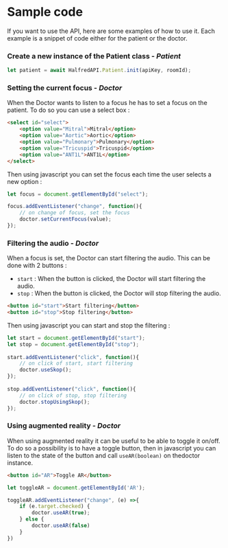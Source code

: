 # Sample code

If you want to use the API, here are some examples of how to use it. Each example is a snippet of code either for the patient or the doctor.

### Create a new instance of the Patient class - *Patient*

```js
let patient = await HalfredAPI.Patient.init(apiKey, roomId);
```

### Setting the current focus - *Doctor*

When the Doctor wants to listen to a focus he has to set a focus on the patient. To do so you can use a select box : 

```html
<select id="select">
    <option value="Mitral">Mitral</option>
    <option value="Aortic">Aortic</option>
    <option value="Pulmonary">Pulmonary</option>
    <option value="Tricuspid">Tricuspid</option>
    <option value="ANT1L">ANT1L</option>
</select>
```

Then using javascript you can set the focus each time the user selects a new option :

```javascript
let focus = document.getElementById("select");

focus.addEventListener("change", function(){
    // on change of focus, set the focus
    doctor.setCurrentFocus(value);
});
```

### Filtering the audio - *Doctor*

When a focus is set, the Doctor can start filtering the audio. This can be done with 2 buttons : 

- `start` : When the button is clicked, the Doctor will start filtering the audio.
- `stop` : When the button is clicked, the Doctor will stop filtering the audio.

```html
<button id="start">Start filtering</button>
<button id="stop">Stop filtering</button>
```

Then using javascript you can start and stop the filtering :

```javascript
let start = document.getElementById("start");
let stop = document.getElementById("stop");
    
start.addEventListener("click", function(){
    // on click of start, start filtering
    doctor.useSkop();
});
    
stop.addEventListener("click", function(){
    // on click of stop, stop filtering
    doctor.stopUsingSkop();
});
```



### Using augmented reality - *Doctor*

When using augmented reality it can be useful to be able to toggle it on/off. To do so a possibility is to have a toggle button, then in javascript you can listen to the state of the button and call `useAR(boolean)` on thedoctor instance.

```html
<button id="AR">Toggle AR</button>
```

```js
let toggleAR = document.getElementById('AR');

toggleAR.addEventListener("change", (e) =>{
    if (e.target.checked) {
        doctor.useAR(true);
    } else {
        doctor.useAR(false)
    }
})
```





